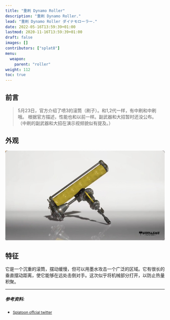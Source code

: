 ```yaml
---
title: "重刷 Dynamo Roller"
description: "重刷 Dynamo Roller."
lead: "重刷 Dynamo Roller ダイナモローラー."
date: 2022-05-16T13:59:39+01:00
lastmod: 2020-11-16T13:59:39+01:00
draft: false
images: []
contributors: ["splat8"]
menu:
  weapon:
    parent: "roller"
weight: 112
toc: true
---
```


## 前言
> 5月23日，官方介绍了喷3的滚筒（刷子）。和1,2代一样，有中刷和中刷哦。
> 根据官方描述，性能也和以前一样。副武器和大招暂时还没公布。
> （中刷的副武器和大招在演示视频貌似有提及。）

## 外观

![重刷](./images/Dynamo_Roller.jpg)


## 特征

它是一个沉重的滚筒，摆动缓慢，但可以用墨水攻击一个广泛的区域。它有很长的垂直摆动距离，使它能够在远处击倒对手。这次似乎将机械部分打开，以防止热量积聚。

---

##### 参考资料:  
- <small>[Splatoon offcial twitter](https://twitter.com/SplatoonJP/status/1528662017535787008?s=20&t=RxoAVK4Ibbq1AuQlJP4iyA)</small>



